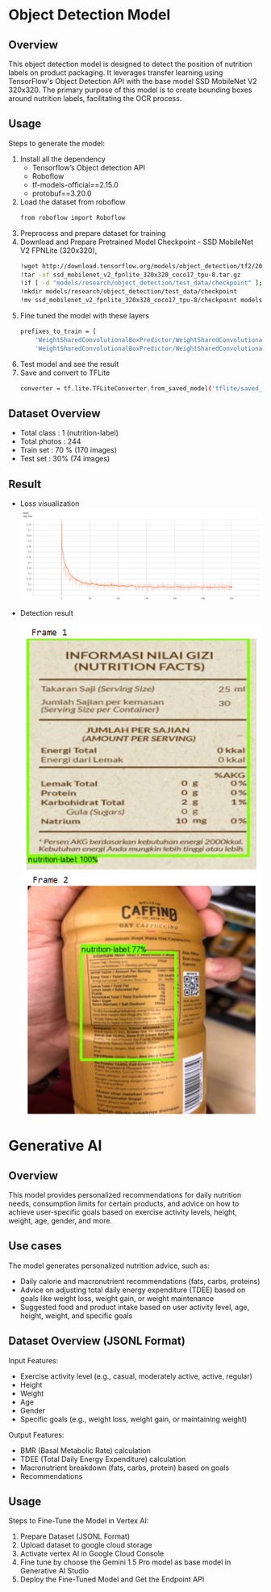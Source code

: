 # Object Detection Model
## Overview
This object detection model is designed to detect the position of nutrition labels on product packaging. It leverages transfer learning using TensorFlow's Object Detection API with the base model SSD MobileNet V2 320x320. The primary purpose of this model is to create bounding boxes around nutrition labels, facilitating the OCR process.
## Usage
Steps to generate the model:
1. Install all the dependency
    - Tensorflow’s Object detection API 
    - Roboflow
    - tf-models-official==2.15.0
    - protobuf==3.20.0
2. Load the dataset from roboflow
    ```sh
    from roboflow import Roboflow
    ```
3. Preprocess and prepare dataset for training
4. Download and Prepare Pretrained Model Checkpoint -  SSD MobileNet V2 FPNLite (320x320), 
    ```sh
    !wget http://download.tensorflow.org/models/object_detection/tf2/20200711/ssd_mobilenet_v2_fpnlite_320x320_coco17_tpu-8.tar.gz
    !tar -xf ssd_mobilenet_v2_fpnlite_320x320_coco17_tpu-8.tar.gz
    !if [ -d "models/research/object_detection/test_data/checkpoint" ]; then rm -Rf models/research/object_detection/test_data/checkpoint; fi
    !mkdir models/research/object_detection/test_data/checkpoint
    !mv ssd_mobilenet_v2_fpnlite_320x320_coco17_tpu-8/checkpoint models/research/object_detection/test_data/
    ```
5. Fine tuned the model with these layers
    ```sh
    prefixes_to_train = [
        'WeightSharedConvolutionalBoxPredictor/WeightSharedConvolutionalBoxHead',
        'WeightSharedConvolutionalBoxPredictor/WeightSharedConvolutionalClassHead']
    ```
6. Test model and see the result
7. Save and convert to TFLite
    ```sh
    converter = tf.lite.TFLiteConverter.from_saved_model('tflite/saved_model')
    ```
## Dataset Overview
- Total class : 1 (nutrition-label)
- Total photos : 244
- Train set : 70 % (170 images)
- Test set : 30% (74 images)

## Result
- Loss visualization
  ![image alt](https://github.com/NutriPal-Capstone-Project-Bangkit/ML-Model/blob/main/object_detection_model/loss.png)
  
- Detection result

  ![image alt](https://github.com/NutriPal-Capstone-Project-Bangkit/ML-Model/blob/main/object_detection_model/result1.png)
  ![image alt](https://github.com/NutriPal-Capstone-Project-Bangkit/ML-Model/blob/main/object_detection_model/result2.png)


# Generative AI
## Overview
This model provides personalized recommendations for daily nutrition needs, consumption limits for certain products, and advice on how to achieve user-specific goals based on exercise activity levels, height, weight, age, gender, and more.
## Use cases
The model generates personalized nutrition advice, such as:
- Daily calorie and macronutrient recommendations (fats, carbs, proteins)
- Advice on adjusting total daily energy expenditure (TDEE) based on goals like weight loss, weight gain, or weight maintenance
- Suggested food and product intake based on user activity level, age, height, weight, and specific goals

## Dataset Overview (JSONL Format)
Input Features:
- Exercise activity level (e.g., casual, moderately active, active, regular)
- Height
- Weight
- Age
- Gender
- Specific goals (e.g., weight loss, weight gain, or maintaining weight)

Output Features:
- BMR (Basal Metabolic Rate) calculation
- TDEE (Total Daily Energy Expenditure) calculation
- Macronutrient breakdown (fats, carbs, protein) based on goals
- Recommendations

## Usage
Steps to Fine-Tune the Model in Vertex AI:
1. Prepare Dataset (JSONL Format)
2. Upload dataset to google cloud storage
3. Activate vertex AI in Google Cloud Console
4. Fine tune by choose the Gemini 1.5 Pro model as base model in Generative AI Studio
5.  Deploy the Fine-Tuned Model and Get the Endpoint API




















